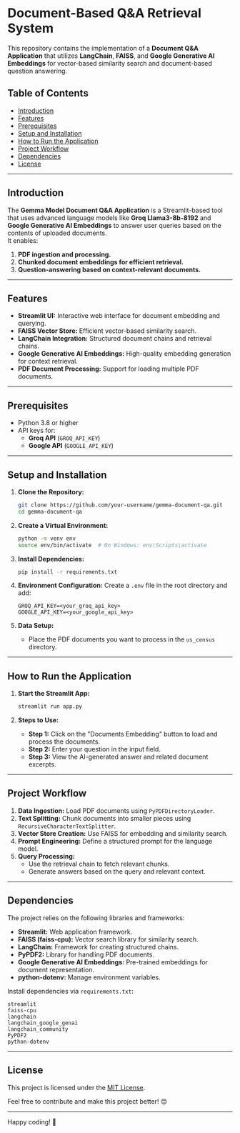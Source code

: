 # Document-Based Q&A Retrieval System


This repository contains the implementation of a **Document Q&A Application** that utilizes **LangChain**, **FAISS**, and **Google Generative AI Embeddings** for vector-based similarity search and document-based question answering.

## Table of Contents
- [Introduction](#introduction)
- [Features](#features)
- [Prerequisites](#prerequisites)
- [Setup and Installation](#setup-and-installation)
- [How to Run the Application](#how-to-run-the-application)
- [Project Workflow](#project-workflow)
- [Dependencies](#dependencies)
- [License](#license)

---

## Introduction
The **Gemma Model Document Q&A Application** is a Streamlit-based tool that uses advanced language models like **Groq Llama3-8b-8192** and **Google Generative AI Embeddings** to answer user queries based on the contents of uploaded documents.  
It enables:
1. **PDF ingestion and processing.**  
2. **Chunked document embeddings for efficient retrieval.**  
3. **Question-answering based on context-relevant documents.**

---

## Features
- **Streamlit UI:** Interactive web interface for document embedding and querying.
- **FAISS Vector Store:** Efficient vector-based similarity search.
- **LangChain Integration:** Structured document chains and retrieval chains.
- **Google Generative AI Embeddings:** High-quality embedding generation for context retrieval.
- **PDF Document Processing:** Support for loading multiple PDF documents.

---

## Prerequisites
- Python 3.8 or higher
- API keys for:
  - **Groq API** (`GROQ_API_KEY`)
  - **Google API** (`GOOGLE_API_KEY`)

---

## Setup and Installation
1. **Clone the Repository:**
   ```bash
   git clone https://github.com/your-username/gemma-document-qa.git
   cd gemma-document-qa
   ```

2. **Create a Virtual Environment:**
   ```bash
   python -m venv env
   source env/bin/activate  # On Windows: env\Scripts\activate
   ```

3. **Install Dependencies:**
   ```bash
   pip install -r requirements.txt
   ```

4. **Environment Configuration:**
   Create a `.env` file in the root directory and add:
   ```plaintext
   GROQ_API_KEY=<your_groq_api_key>
   GOOGLE_API_KEY=<your_google_api_key>
   ```

5. **Data Setup:**
   - Place the PDF documents you want to process in the `us_census` directory.

---

## How to Run the Application
1. **Start the Streamlit App:**
   ```bash
   streamlit run app.py
   ```

2. **Steps to Use:**
   - **Step 1:** Click on the "Documents Embedding" button to load and process the documents.
   - **Step 2:** Enter your question in the input field.
   - **Step 3:** View the AI-generated answer and related document excerpts.

---

## Project Workflow
1. **Data Ingestion:** Load PDF documents using `PyPDFDirectoryLoader`.
2. **Text Splitting:** Chunk documents into smaller pieces using `RecursiveCharacterTextSplitter`.
3. **Vector Store Creation:** Use FAISS for embedding and similarity search.
4. **Prompt Engineering:** Define a structured prompt for the language model.
5. **Query Processing:**
   - Use the retrieval chain to fetch relevant chunks.
   - Generate answers based on the query and relevant context.

---

## Dependencies
The project relies on the following libraries and frameworks:
- **Streamlit:** Web application framework.
- **FAISS (faiss-cpu):** Vector search library for similarity search.
- **LangChain:** Framework for creating structured chains.
- **PyPDF2:** Library for handling PDF documents.
- **Google Generative AI Embeddings:** Pre-trained embeddings for document representation.
- **python-dotenv:** Manage environment variables.

Install dependencies via `requirements.txt`:
```plaintext
streamlit
faiss-cpu
langchain
langchain_google_genai
langchain_community
PyPDF2
python-dotenv
```

---

## License
This project is licensed under the [MIT License](LICENSE).  

Feel free to contribute and make this project better! 😊  

--- 

Happy coding! 🌟
